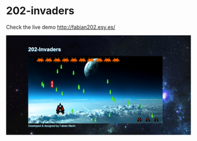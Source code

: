 202-invaders
============

Check the live demo http://fabian202.esy.es/

![alt tag](https://raw.githubusercontent.com/fabian202/202-invaders/master/preview.png)
